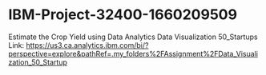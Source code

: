 # IBM-Project-32400-1660209509
Estimate the Crop Yield using Data Analytics
Data Visualization 50_Startups Link: https://us3.ca.analytics.ibm.com/bi/?perspective=explore&pathRef=.my_folders%2FAssignment%2FData_Visualization_50_Startup
